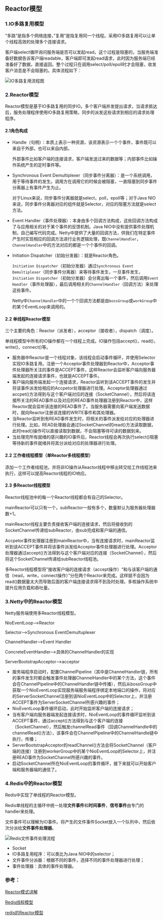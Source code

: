 ## Reactor模型

### 1.IO多路复用模型

“多路“是指多个网络连接，”复用“是指复用同一个线程。采用IO多路复用可以让单个线程高效的处理多个连接请求。

客户端select循环询问服务端是否可以发起read，这个过程是阻塞的，当服务端准备好数据告诉客户端readable，客户端即可发起read请求，此时因为服务端已经准备好了数据，直接返回。整个过程只在调用select/poll/epoll时才会阻塞，收发客户消息是不会阻塞的。具体流程如下：

![IO多路复用流程图]({{site.url}}/images/2019-04-21-IO多路复用流程图.png)

### 2.Reactor模型

Reactor模型是基于IO多路复用的同步IO。多个客户端并发提出请求，当请求抵达后，服务处理程序使用IO多路复用策略，同步的派发这些请求到相应的请求处理程序。

#### 2.1角色构成

- Handle（句柄）：本质上表示一种资源，该资源表示一个个事件，事件既可以来自于外部，也可以来自内部。

  外部事件比如客户端的连接请求，客户端发送过来的数据等；内部事件比如操作系统产生的定时事件等。

- Synchronous Event Demultiplexer（同步事件分离器）：是一个系统调用，用于等待事件的发生。调用方在调用它的时候会被阻塞，一直阻塞到同步事件分离器上有事件产生为止。

  对于Linux来说，同步事件分离器就是select，poll，epoll等；对于Java NIO来说，同步事件分离器对应的组件就是Selector，对应的阻塞方法就是select方法。

- Event Handler（事件处理器）：本身由多个回调方法构成，这些回调方法构成了与应用相关的对于某个事件的反馈机制。Java NIO中没有提供事件处理机制，自己编写代码完成。Netty中提供了大量的回调方法，供我们在特定事件产生时实现相应的回调方法进行业务逻辑处理，既`ChannelHandler`，`ChannelHandler`中的方法对应的都是一个个事件的回调。

- Initiation Dispatcher（初始分发器）：就是Reactor角色。

  `Initiation Dispatcher`（初始分发器）通过`Synchronous Event Demultiplexer`（同步事件分离器）来等待事件发生，一旦事件发生，`Initiation Dispatcher`（初始分发器）会分离出每一个事件，然后调用`Event Handler`（事件处理器），最后调用相关的`ChannelHandler`（回调方法）来处理这些事件。

  Netty中`ChannelHandler`中的一个个回调方法都是由`bossGroup`或`workGroup`中的某个EventLoop来调用的。

#### 2.2 单线程Reactor模型

三个主要的角色：Reactor（派发者），acceptor（接收者），dispatch（调度）。

单线程模型中所有的IO操作都在一个线程上完成。IO操作包括accept()，read()，write()，connect()等。

- 服务器中Reactor是一个线程对象，该线程会启动事件循环，并使用Selector实现IO多路复用。注册一个Acceptor事件处理器到Reactor中，Acceptor事件处理器所关注的事件是ACCEPT事件，这样Reactor会监听客户端向服务器端发起的连接请求事件，也就是ACCEPT事件。
- 客户端向服务端发起一个连接请求，Reactor监听到该ACCEPT事件的发生并将该事件派发给相应的Accpetor处理器进行处理。Acceptor处理器通过accpet()方法得到与这个客户端对应的连接（SocketChannel），然后将该连接所关注的READ事件以及对应的READ事件处理器注册到Reactor中，这样Reactor就会监听该连接的READ事件了。当服务器需要向客户端发送数据时，就向Reactor注册该连接的WRITE事件和其处理器。
- 当Reactor监听到有READ事件发生时，将相关的事件派发给对应的处理器进行处理。比如，READ处理器会通过SocketChannel的read()方法读取数据，此时read()操作可以直接读取到数据，不会阻塞等待可读的数据到来。
- 当处理完所有就绪的感兴趣的IO事件后，Reactor线程会再次执行select()阻塞等待新的事件就绪并将其分派给对应的处理器进行处理。

#### 2.2 工作者线程模型（单Reactor多线程模型）

添加一个工作者线程池，并将非IO操作从Reactor线程中移出转交给工作线程池来执行，这样可以提高Reactor线程的IO响应。

#### 2.3 多Reactor线程模型

Reactor线程池中的每一个Reactor线程都会有自己的Selector。

mainReactor可以只有一个，subReactor一般有多个，数量默认为服务器处理器数+1。

mainReactor线程主要负责接收客户端的连接请求，然后将接收到的SocketChannel传递给subReactor，由sub完成和客户端的通信。

Accpetor事件处理器注册到mainReactor中，当有连接请求时，mainReactor监听到该ACCEPT事件并将该事件派发给Acceptor事件处理器进行处理。Acceptor处理器通过accept()方法得到与这个客户端对应的连接（SocketChannel），然后将这个SocketChannel传递给subReactor线程池。

多Reactor线程模型将”接收客户端的连接请求（accept操作）“和与该客户端的通信（read，write，connect操作）”分在两个Reactor来完成。这样就不会因为read()数据量太大而导致后面的客户端连接请求得不到及时处理。多核操作系统中提升应用负载和吞吐量。

### 3.Netty中的Reactor模型

Netty服务端使用多Reactor线程模型。

NioEventLoop——>Reactor

Selector——>Synchronous EventDemultuplexer

ChannelHandler——>Event Handler

ConcreteEventHandler——>具体的ChannelHandler的实现

ServerBootstrapAcceptor——>acceptor

- 服务端程序启动时，配置ChannelPipeline（其中是ChannelHandler链，所有的事件发生时都会触发事件处理器ChannelHandler中的某个方法，这个事件会在ChannelPipeline中的ChannelHandler链中传播），然后从bossGroup中获取一个NioEventLoop实现服务端服务端程序绑定本地端口的操作，将对应的ServerSocketChannel注册到该NioEventLoop中的Selector上，并注册ACCEPT事件为ServerSocketChannel所感兴趣的事件；
- NioEventLoop事件循环启动，此时开始监听客户端的连接请求；
- 当有客户端向服务器端发起连接请求时，NioEventLoop的事件循环监听到该ACCEPT事件，通过accept()方法得到与这个客户端的连接（SocketChannel），然后触发channelRead事件（回调ChannelHandle中的channelRead()方法），该事件会在ChannelPipeline中的ChannelHandle链中执行，传播；
- ServerBootstrapAcceptor的readChannel()方法会将SocketChannel（客户端的连接）注册到workerGroup中的某个NioEventLoop的Selector上，并注册READ事件为SocketChannel所感兴趣的事件。
- 启动SocketChannel所在NioEventLoop的事件循环，接下来就可以开始客户端和服务器端的通信了。

### 4.Redis中的Reactor模型

Redis中实现了单线程的Reactor模型。

Redis单线程的主循环中统一处理**文件事件**和**时间事件**，**信号事件**由专门的handler来处理。

文件事件可以理解为IO事件。将产生的文件事件Socket放入一个队列中，然后依次分派给**文件事件处理器**。

![Redis文件事件处理流程]({{site.url}}/images/2019-04-21-Redis文件事件处理流程.webp)

- Socket
- IO多路复用程序：可以类比为Java NIO中的selector；
- 文件事件分派器：根据不同的事件，选择不同的事件处理器进行处理；
- 事件处理器：具体的事件处理器。

### 参考：

[Reactor模式详解](https://www.jianshu.com/p/1ccbc6a348db)

[Redis线程模型](https://www.colabug.com/4247021.html)

[redis的Reactor模型](https://www.jianshu.com/p/f69614cbcb81)

